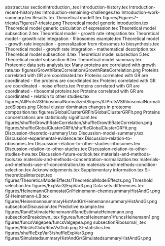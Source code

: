 abstract.tex
sectionIntroduction_.tex
Introduction-history.tex
Introduction-recent-history.tex
Introduction-remaining-challenges.tex
Introduction-work-summary.tex
Results.tex
Theoretical model1.tex
figures/Figures7-trieste/Figures7-trieste.png
Theoretical model generic introduction.tex
Theoretical model generic calculation of expression.tex
Theoretical model subsection 2.tex
Theoretical model - growth rate integration.tex
Theoretical model - growth rate integration - Ribosomes example.tex
Theoretical model - growth rate inegration -  generalization from ribosomes to biosynthesis.tex
Theoretical model - growth rate integration - mathematical description.tex
Theoretical model subsection 4.tex
Theoretical model subsection 5.tex
Theoretical model subsection 6.tex
Theoretical model summary.tex
Proteomic data sets analysis.tex
Many proteins are correlated with growth rate.tex
figures/GrowthRateCorrelation/GrowthRateCorrelation.png
Proteins correlated with GR are coordinated.tex
Proteins correlated with GR are coordinated - the proteins are coordinated.tex
Proteins correlated with GR are coordinated - noise effects.tex
Proteins correlated with GR are coordinated - ribosomal proteins.tex
Proteins correlated with GR are coordinated - relation to other studies.tex
figures/AllProtsVSRibosomalNormalizedSlopes/AllProtsVSRibosomalNormalizedSlopes.png
Global cluster dominates changes in proteome composition.tex
figures/GlobalClusterGRFit/GlobalClusterGRFit.png
Proteins concentrations are statistically significant.tex
figures/shuffleGrowthRateCorrelation/shuffleGrowthRateCorrelation.png
figures/shuffleGlobalClusterGRFit/shuffleGlobalClusterGRFit.png
Discussion-theoretic-summary1.tex
Discussion-model-summary.tex
Discussion-experimental-evidence.tex
Discussion-relation-to-ribosomes.tex
Discussion-relation-to-other-studies-ribosomes.tex
Discussion-relation-to-other-studies.tex
Discussion-relation-to-other-studies-hwa.tex
Discussion-future-outlook.tex
materials-and-methods-tools.tex
materials-and-methods-concentration-normalization.tex
materials-and-methods-use-of-concentration.tex
materials-and-methods-condition-selection.tex
Acknowledgements.tex
Supplementary information.tex
Si-theoreticalintercept.tex
figures/TheoreticalModelEffects/TheoreticalModelEffects.png
Threshold selection.tex
figures/ExpVar3/ExpVar3.png
Data sets differences.tex
figures/HeinemannChemostatGr/Heinemann-chemosummaryHistAndGr.png
SI-Heinemann-LB.tex
figures/HeinemannsummaryHistAndGr/HeinemannsummaryHistAndGr.png
subsectionDiscussion.tex
Predictive example.tex
figures/RandEstimateHeinemann/RandEstimateHeinemann.png
subsectionBreakdown_.tex
figures/funcsHeinemann1/funcsHeinemann1.png
figures/funcsValgepea/funcsValgepea.png
subsectionRibosomal_.tex
figures/RibsVsGlob/RibsVsGlob.png
SI-statistics.tex
figures/shuffleExpVar3/shuffleExpVar3.png
figures/SimulatedsummaryHistAndGr/SimulatedsummaryHistAndGr.png